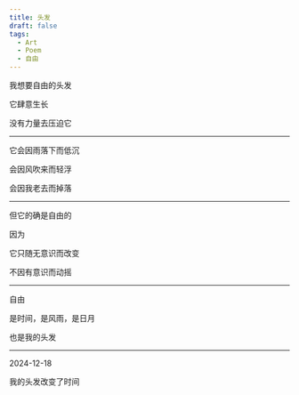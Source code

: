 ```yaml
---
title: 头发
draft: false
tags:
  - Art
  - Poem
  - 自由
---
```

我想要自由的头发

它肆意生长

没有力量去压迫它

---
它会因雨落下而低沉

会因风吹来而轻浮

会因我老去而掉落

---
但它的确是自由的

因为

它只随无意识而改变

不因有意识而动摇

---
自由

是时间，是风雨，是日月

也是我的头发

---
2024-12-18

我的头发改变了时间
